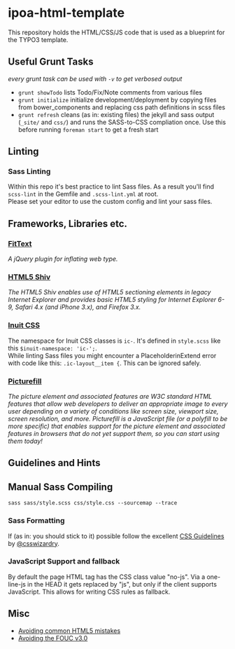 # ipoa-html-template

This repository holds the HTML/CSS/JS code that is used as a blueprint for the TYPO3 template.

## Useful Grunt Tasks

_every grunt task can be used with `-v` to get verbosed output_

* `grunt showTodo` lists Todo/Fix/Note comments from various files
* `grunt initialize` initialize development/deployment by copying files from bower_components and replacing css path definitions in scss files 
* `grunt refresh` cleans (as in: existing files) the jekyll and sass output (`_site/` and `css/`) and runs the SASS-to-CSS compliation once. Use this before running `foreman start` to get a fresh start

## Linting

### Sass Linting

Within this repo it's best practice to lint Sass files. As a result you'll find `scss-lint` in the Gemfile and `.scss-lint.yml` at root.  
Please set your editor to use the custom config and lint your sass files.

## Frameworks, Libraries etc.

### [FitText](http://fittextjs.com)

_A jQuery plugin for inflating web type._

### [HTML5 Shiv](https://github.com/aFarkas/html5shiv)

_The HTML5 Shiv enables use of HTML5 sectioning elements in legacy Internet Explorer and provides basic HTML5 styling for Internet Explorer 6-9, Safari 4.x (and iPhone 3.x), and Firefox 3.x._

### [Inuit CSS](https://github.com/inuitcss)

The namespace for Inuit CSS classes is `ic-`. It's defined in `style.scss` like this `$inuit-namespace: 'ic-';`.  
While linting Sass files you might encounter a PlaceholderinExtend error with code like this: `.ic-layout__item {`. This can be ignored safely.

### [Picturefill](http://scottjehl.github.io/picturefill/)

_The picture element and associated features are W3C standard HTML features that allow web developers to deliver an appropriate image to every user depending on a variety of conditions like screen size, viewport size, screen resolution, and more. Picturefill is a JavaScript file (or a polyfill to be more specific) that enables support for the picture element and associated features in browsers that do not yet support them, so you can start using them today!_

## Guidelines and Hints

## Manual Sass Compiling

`sass sass/style.scss css/style.css --sourcemap --trace`

### Sass Formatting

If (as in: you should stick to it) possible follow the excellent [CSS Guidelines](http://cssguidelin.es) by [@csswizardry](https://twitter.com/csswizardry).

### JavaScript Support and fallback

By default the page HTML tag has the CSS class value "no-js". Via a one-line-js in the HEAD it gets replaced by "js", but only if the client supports JavaScript. This allows for writing CSS rules as fallback.

## Misc

* [Avoiding common HTML5 mistakes](http://html5doctor.com/avoiding-common-html5-mistakes/)
* [Avoiding the FOUC v3.0](http://www.paulirish.com/2009/avoiding-the-fouc-v3/)